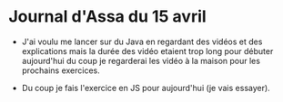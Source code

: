 # Journal d'Assa du 15 avril
- J'ai voulu me lancer sur du Java en regardant des vidéos et des explications mais la durée des vidéo etaient trop long pour débuter aujourd'hui du coup je regarderai les vidéo à la maison pour les prochains exercices.

- Du coup je fais l'exercice en JS pour aujourd'hui (je vais essayer).
